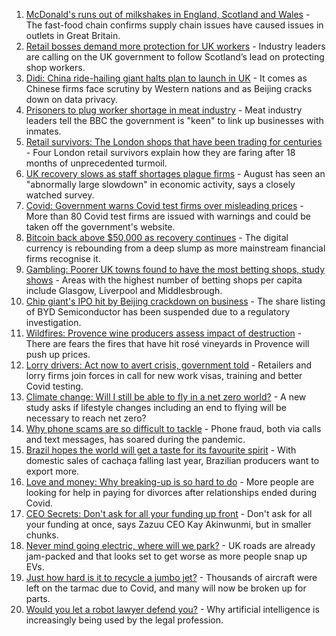1. [McDonald's runs out of milkshakes in England, Scotland and Wales](https://www.bbc.co.uk/news/business-58315152) - The fast-food chain confirms supply chain issues have caused issues in outlets in Great Britain.
2. [Retail bosses demand more protection for UK workers](https://www.bbc.co.uk/news/business-58284856) - Industry leaders are calling on the UK government to follow Scotland’s lead on protecting shop workers.
3. [Didi: China ride-hailing giant halts plan to launch in UK](https://www.bbc.co.uk/news/business-58312996) - It comes as Chinese firms face scrutiny by Western nations and as Beijing cracks down on data privacy.
4. [Prisoners to plug worker shortage in meat industry](https://www.bbc.co.uk/news/business-58303679) - Meat industry leaders tell the BBC the government is "keen" to link up businesses with inmates.
5. [Retail survivors: The London shops that have been trading for centuries](https://www.bbc.co.uk/news/uk-england-london-58202817) - Four London retail survivors explain how they are faring after 18 months of unprecedented turmoil.
6. [UK recovery slows as staff shortages plague firms](https://www.bbc.co.uk/news/business-58304084) - August has seen an "abnormally large slowdown" in economic activity, says a closely watched survey.
7. [Covid: Government warns Covid test firms over misleading prices](https://www.bbc.co.uk/news/business-58300897) - More than 80 Covid test firms are issued with warnings and could be taken off the government's website.
8. [Bitcoin back above $50,000 as recovery continues](https://www.bbc.co.uk/news/business-58309024) - The digital currency is rebounding from a deep slump as more mainstream financial firms recognise it.
9. [Gambling: Poorer UK towns found to have the most betting shops, study shows](https://www.bbc.co.uk/news/business-58300899) - Areas with the highest number of betting shops per capita include Glasgow, Liverpool and Middlesbrough.
10. [Chip giant's IPO hit by Beijing crackdown on business](https://www.bbc.co.uk/news/business-58301603) - The share listing of BYD Semiconductor has been suspended due to a regulatory investigation.
11. [Wildfires: Provence wine producers assess impact of destruction](https://www.bbc.co.uk/news/business-58299125) - There are fears the fires that have hit rosé vineyards in Provence will push up prices.
12. [Lorry drivers: Act now to avert crisis, government told](https://www.bbc.co.uk/news/business-58287003) - Retailers and lorry firms join forces in call for new work visas, training and better Covid testing.
13. [Climate change: Will I still be able to fly in a net zero world?](https://www.bbc.co.uk/news/science-environment-58284257) - A new study asks if lifestyle changes including an end to flying will be necessary to reach net zero?
14. [Why phone scams are so difficult to tackle](https://www.bbc.co.uk/news/business-58254354) - Phone fraud, both via calls and text messages, has soared during the pandemic.
15. [Brazil hopes the world will get a taste for its favourite spirit](https://www.bbc.co.uk/news/business-58241729) - With domestic sales of cachaça falling last year, Brazilian producers want to export more.
16. [Love and money: Why breaking-up is so hard to do](https://www.bbc.co.uk/news/business-58245247) - More people are looking for help in paying for divorces after relationships ended during Covid.
17. [CEO Secrets: Don't ask for all your funding up front](https://www.bbc.co.uk/news/business-58207678) - Don't ask for all your funding at once, says Zazuu CEO Kay Akinwunmi, but in smaller chunks.
18. [Never mind going electric, where will we park?](https://www.bbc.co.uk/news/business-56748346) - UK roads are already jam-packed and that looks set to get worse as more people snap up EVs.
19. [Just how hard is it to recycle a jumbo jet?](https://www.bbc.co.uk/news/business-57983174) - Thousands of aircraft were left on the tarmac due to Covid, and many will now be broken up for parts.
20. [Would you let a robot lawyer defend you?](https://www.bbc.co.uk/news/business-58158820) - Why artificial intelligence is increasingly being used by the legal profession.
